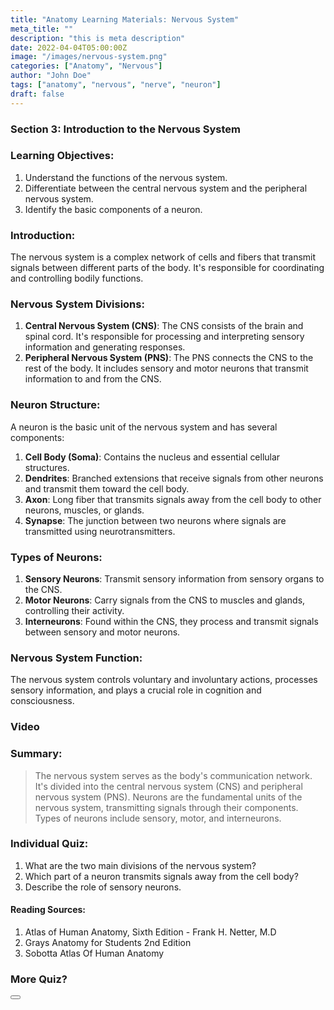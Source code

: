 ```yaml
---
title: "Anatomy Learning Materials: Nervous System"
meta_title: ""
description: "this is meta description"
date: 2022-04-04T05:00:00Z
image: "/images/nervous-system.png"
categories: ["Anatomy", "Nervous"]
author: "John Doe"
tags: ["anatomy", "nervous", "nerve", "neuron"]
draft: false
---
```


### Section 3: Introduction to the Nervous System

### Learning Objectives:
1. Understand the functions of the nervous system.
2. Differentiate between the central nervous system and the peripheral nervous system.
3. Identify the basic components of a neuron.

### Introduction: 
The nervous system is a complex network of cells and fibers that transmit signals between different parts of the body. It's responsible for coordinating and controlling bodily functions.

### Nervous System Divisions:
1.	**Central Nervous System (CNS)**: The CNS consists of the brain and spinal cord. It's responsible for processing and interpreting sensory information and generating responses.
2.	**Peripheral Nervous System (PNS)**: The PNS connects the CNS to the rest of the body. It includes sensory and motor neurons that transmit information to and from the CNS.

### Neuron Structure: 
A neuron is the basic unit of the nervous system and has several components:
1.	**Cell Body (Soma)**: Contains the nucleus and essential cellular structures.
2.	**Dendrites**: Branched extensions that receive signals from other neurons and transmit them toward the cell body.
3.	**Axon**: Long fiber that transmits signals away from the cell body to other neurons, muscles, or glands.
4.	**Synapse**: The junction between two neurons where signals are transmitted using neurotransmitters.

### Types of Neurons:
1.	**Sensory Neurons**: Transmit sensory information from sensory organs to the CNS.
2.	**Motor Neurons**: Carry signals from the CNS to muscles and glands, controlling their activity.
3.	**Interneurons**: Found within the CNS, they process and transmit signals between sensory and motor neurons.

### Nervous System Function: 
The nervous system controls voluntary and involuntary actions, processes sensory information, and plays a crucial role in cognition and consciousness.

### Video

<Youtube id="qPix_X-9t7E" title="Play:Youtube"/>

### Summary: 
>The nervous system serves as the body's communication network. It's divided into the central nervous system (CNS) and peripheral nervous system (PNS). Neurons are the fundamental units of the nervous system, transmitting signals through their components. Types of neurons include sensory, motor, and interneurons.

### Individual Quiz:
1.	What are the two main divisions of the nervous system?
2.	Which part of a neuron transmits signals away from the cell body?
3.	Describe the role of sensory neurons.

#### Reading Sources:
1. Atlas of Human Anatomy, Sixth Edition - Frank H. Netter, M.D
2. Grays Anatomy for Students 2nd Edition
3. Sobotta Atlas Of Human Anatomy

### More Quiz?

<Button label="Let's Go" link="/quiz" style="solid"/>
